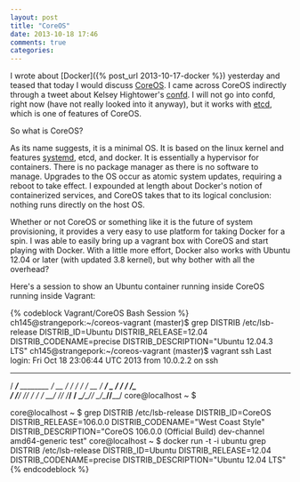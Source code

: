 ```yaml
---
layout: post
title: "CoreOS"
date: 2013-10-18 17:46
comments: true
categories: 
---
```

I wrote about [Docker]({% post_url 2013-10-17-docker %}) yesterday and teased that today I would discuss [CoreOS](http://coreos.com).  I came across CoreOS indirectly through a tweet about Kelsey Hightower's [confd](https://github.com/kelseyhightower/confd).  I will not go into confd, right now (have not really looked into it anyway), but it works with [etcd](https://github.com/coreos/etcd), which is one of features of CoreOS.

So what is CoreOS?

As its name suggests, it is a minimal OS.  It is based on the linux kernel and features [systemd](http://www.freedesktop.org/wiki/Software/systemd/), etcd, and docker.  It is essentially a hypervisor for containers.  There is no package manager as there is no software to manage.  Upgrades to the OS occur as atomic system updates, requiring a reboot to take effect.  I expounded at length about Docker's notion of containerized services, and CoreOS takes that to its logical conclusion: nothing runs directly on the host OS.

Whether or not CoreOS or something like it is the future of system provisioning, it provides a very easy to use platform for taking Docker for a spin.  I was able to easily bring up a vagrant box with CoreOS and start playing with Docker.  With a little more effort, Docker also works with Ubuntu 12.04 or later (with updated 3.8 kernel), but why bother with all the overhead?

Here's a session to show an Ubuntu container running inside CoreOS running inside Vagrant:

{% codeblock Vagrant/CoreOS Bash Session %}
ch145@strangepork:~/coreos-vagrant (master)$ grep DISTRIB /etc/lsb-release 
DISTRIB_ID=Ubuntu
DISTRIB_RELEASE=12.04
DISTRIB_CODENAME=precise
DISTRIB_DESCRIPTION="Ubuntu 12.04.3 LTS"
ch145@strangepork:~/coreos-vagrant (master)$ vagrant ssh
Last login: Fri Oct 18 23:06:44 UTC 2013 from 10.0.2.2 on ssh
   ______                ____  _____
  / ____/___  ________  / __ \/ ___/
 / /   / __ \/ ___/ _ \/ / / /\__ \
/ /___/ /_/ / /  /  __/ /_/ /___/ /
\____/\____/_/   \___/\____//____/
core@localhost ~ $ 

core@localhost ~ $ grep DISTRIB /etc/lsb-release 
DISTRIB_ID=CoreOS
DISTRIB_RELEASE=106.0.0
DISTRIB_CODENAME="West Coast Style"
DISTRIB_DESCRIPTION="CoreOS 106.0.0 (Official Build) dev-channel amd64-generic test"
core@localhost ~ $ docker run -t -i ubuntu grep DISTRIB /etc/lsb-release
DISTRIB_ID=Ubuntu
DISTRIB_RELEASE=12.04
DISTRIB_CODENAME=precise
DISTRIB_DESCRIPTION="Ubuntu 12.04 LTS"
{% endcodeblock %}
